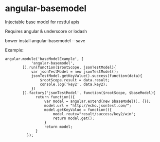 # angular-basemodel
Injectable base model for restful apis

Requires angular & underscore or lodash

bower install angular-basemodel --save

Example:
```
angular.module('baseModelExample', [
            'angular-basemodel',
        ]).run(function($rootScope, jsonTestModel){
            var jsonTestModel = new jsonTestModel();
            jsonTestModel.getKeyValue().success(function(data){
                $rootScope.result = data.result;
                console.log('key2', data.key2);
            })
        }).factory('jsonTestModel', function($rootScope, $baseModel){
              return function(){
                  var model = angular.extend(new $baseModel(), {});
                  model.url = "http://echo.jsontest.com/";
                  model.getKeyValue = function(){
                      model.route="result/success/key2/win";
                      return model.get();
                  }
                  return model;
              }
          });
```
